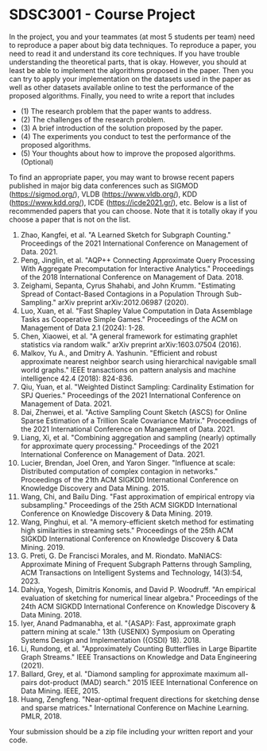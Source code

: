 # SDSC3001 - Course Project

In the project, you and your teammates (at most 5 students per team) need to reproduce a paper about big data techniques. To reproduce a paper, you need to read it and understand its core techniques. If you have trouble understanding the theoretical parts, that is okay. However, you should at least be able to implement the algorithms proposed in the paper. Then you can try to apply your implementation on the datasets used in the paper as well as other datasets available online to test the performance of the proposed algorithms. Finally, you need to write a report that includes

- (1) The research problem that the paper wants to address.
- (2) The challenges of the research problem.
- (3) A brief introduction of the solution proposed by the paper.
- (4) The experiments you conduct to test the performance of the proposed algorithms.
- (5) Your thoughts about how to improve the proposed algorithms. (Optional)

To find an appropriate paper, you may want to browse recent papers published in major big data conferences such as SIGMOD (<https://sigmod.org/>), VLDB (<https://www.vldb.org/>), KDD (<https://www.kdd.org/>), ICDE (<https://icde2021.gr/>), etc.  Below is a list of recommended papers that you can choose. Note that it is totally okay if you choose a paper that is not on the list.

1. Zhao, Kangfei, et al. "A Learned Sketch for Subgraph Counting." Proceedings of the 2021 International Conference on Management of Data. 2021.
2. Peng, Jinglin, et al. "AQP++ Connecting Approximate Query Processing With Aggregate Precomputation for Interactive Analytics." Proceedings of the 2018 International Conference on Management of Data. 2018.
3. Zeighami, Sepanta, Cyrus Shahabi, and John Krumm. "Estimating Spread of Contact-Based Contagions in a Population Through Sub-Sampling." arXiv preprint arXiv:2012.06987 (2020).
4. Luo, Xuan, et al. "Fast Shapley Value Computation in Data Assemblage Tasks as Cooperative Simple Games." Proceedings of the ACM on Management of Data 2.1 (2024): 1-28.
5. Chen, Xiaowei, et al. "A general framework for estimating graphlet statistics via random walk." arXiv preprint arXiv:1603.07504 (2016).
6. Malkov, Yu A., and Dmitry A. Yashunin. "Efficient and robust approximate nearest neighbor search using hierarchical navigable small world graphs." IEEE transactions on pattern analysis and machine intelligence 42.4 (2018): 824-836.
7. Qiu, Yuan, et al. "Weighted Distinct Sampling: Cardinality Estimation for SPJ Queries." Proceedings of the 2021 International Conference on Management of Data. 2021.
8. Dai, Zhenwei, et al. "Active Sampling Count Sketch (ASCS) for Online Sparse Estimation of a Trillion Scale Covariance Matrix." Proceedings of the 2021 International Conference on Management of Data. 2021.
9. Liang, Xi, et al. "Combining aggregation and sampling (nearly) optimally for approximate query processing." Proceedings of the 2021 International Conference on Management of Data. 2021.
10. Lucier, Brendan, Joel Oren, and Yaron Singer. "Influence at scale: Distributed computation of complex contagion in networks." Proceedings of the 21th ACM SIGKDD International Conference on Knowledge Discovery and Data Mining. 2015.
11. Wang, Chi, and Bailu Ding. "Fast approximation of empirical entropy via subsampling." Proceedings of the 25th ACM SIGKDD International Conference on Knowledge Discovery & Data Mining. 2019.
12. Wang, Pinghui, et al. "A memory-efficient sketch method for estimating high similarities in streaming sets." Proceedings of the 25th ACM SIGKDD International Conference on Knowledge Discovery & Data Mining. 2019.
13. G. Preti, G. De Francisci Morales, and M. Riondato. MaNIACS: Approximate Mining of Frequent Subgraph Patterns through Sampling, ACM Transactions on Intelligent Systems and Technology, 14(3):54, 2023.
14. Dahiya, Yogesh, Dimitris Konomis, and David P. Woodruff. "An empirical evaluation of sketching for numerical linear algebra." Proceedings of the 24th ACM SIGKDD International Conference on Knowledge Discovery & Data Mining. 2018.
15. Iyer, Anand Padmanabha, et al. "{ASAP}: Fast, approximate graph pattern mining at scale." 13th {USENIX} Symposium on Operating Systems Design and Implementation ({OSDI} 18). 2018.
16. Li, Rundong, et al. "Approximately Counting Butterflies in Large Bipartite Graph Streams." IEEE Transactions on Knowledge and Data Engineering (2021).
17. Ballard, Grey, et al. "Diamond sampling for approximate maximum all-pairs dot-product (MAD) search." 2015 IEEE International Conference on Data Mining. IEEE, 2015.
18. Huang, Zengfeng. "Near-optimal frequent directions for sketching dense and sparse matrices." International Conference on Machine Learning. PMLR, 2018.

Your submission should be a zip file including your written report and your code.
